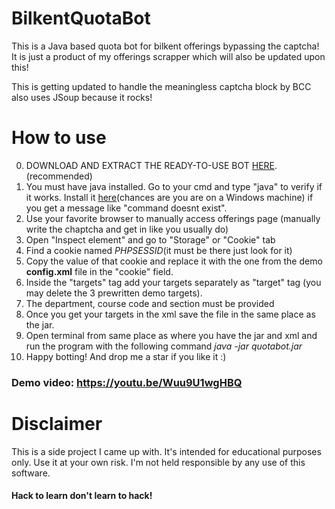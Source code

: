 # BilkentQuotaBot
This is a Java based quota bot for bilkent offerings bypassing the captcha!
It is just a product of my offerings scrapper which will also be updated upon this!

This is getting updated to handle the meaningless captcha block by BCC also uses JSoup because it rocks!

# How to use
0. DOWNLOAD AND EXTRACT THE READY-TO-USE BOT <a href="https://github.com/Albocoder/BilkentQuotaBot/releases/download/1.0.1/quotabot-1.0.1.zip">HERE</a>.(recommended)
1. You must have java installed. Go to your cmd and type "java" to verify if it works. Install it <a href="https://java.com/en/download/help/windows_manual_download.xml">here</a>(chances are you are on a Windows machine) if you get a message like "command doesnt exist".
2. Use your favorite browser to manually access offerings page (manually write the chaptcha and get in like you usually do)
3. Open "Inspect element" and go to "Storage" or "Cookie" tab
4. Find a cookie named <i>PHPSESSID</i>(it must be there just look for it)
5. Copy the value of that cookie and replace it with the one from the demo <b>config.xml</b> file in the "cookie" field.
6. Inside the "targets" tag add your targets separately as "target" tag (you may delete the 3 prewritten demo targets).
7. The department, course code and section must be provided
8. Once you get your targets in the xml save the file in the same place as the jar.
9. Open terminal from same place as where you have the jar and xml and run the program with the following command <i>java -jar quotabot.jar</i>
10. Happy botting! And drop me a star if you like it :)

### Demo video: https://youtu.be/Wuu9U1wgHBQ

# Disclaimer
This is a side project I came up with. It's intended for educational purposes only. Use it at your own risk. I'm not held responsible by any use of this software.

#### Hack to learn don't learn to hack!
